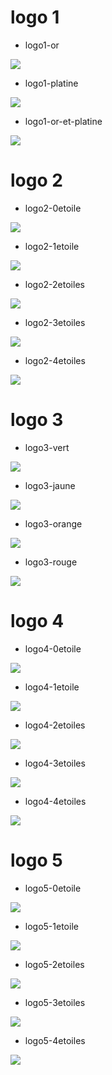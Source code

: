 # logo 1

* logo1-or
<img src="https://raw.githubusercontent.com/tst2005/me3master/static/img/logo1-or.png" />

* logo1-platine
<img src="https://raw.githubusercontent.com/tst2005/me3master/static/img/logo1-platine.png" />

* logo1-or-et-platine
<img src="https://raw.githubusercontent.com/tst2005/me3master/static/img/logo1-or-et-platine.png" />


# logo 2

* logo2-0etoile
<img src="https://raw.githubusercontent.com/tst2005/me3master/static/img/logo2-0etoile.png" />

* logo2-1etoile
<img src="https://raw.githubusercontent.com/tst2005/me3master/static/img/logo2-1etoile.png" />

* logo2-2etoiles
<img src="https://raw.githubusercontent.com/tst2005/me3master/static/img/logo2-2etoiles.png" />

* logo2-3etoiles
<img src="https://raw.githubusercontent.com/tst2005/me3master/static/img/logo2-3etoiles.png" />

* logo2-4etoiles
<img src="https://raw.githubusercontent.com/tst2005/me3master/static/img/logo2-4etoiles.png" />


# logo 3

* logo3-vert
<img src="https://raw.githubusercontent.com/tst2005/me3master/static/img/logo3-vert.png" />

* logo3-jaune
<img src="https://raw.githubusercontent.com/tst2005/me3master/static/img/logo3-jaune.png" />

* logo3-orange
<img src="https://raw.githubusercontent.com/tst2005/me3master/static/img/logo3-orange.png" />

* logo3-rouge
<img src="https://raw.githubusercontent.com/tst2005/me3master/static/img/logo3-rouge.png" />


# logo 4

* logo4-0etoile
<img src="https://raw.githubusercontent.com/tst2005/me3master/static/img/logo4-0etoile.png" />

* logo4-1etoile
<img src="https://raw.githubusercontent.com/tst2005/me3master/static/img/logo4-1etoile.png" />

* logo4-2etoiles
<img src="https://raw.githubusercontent.com/tst2005/me3master/static/img/logo4-2etoiles.png" />

* logo4-3etoiles
<img src="https://raw.githubusercontent.com/tst2005/me3master/static/img/logo4-3etoiles.png" />

* logo4-4etoiles
<img src="https://raw.githubusercontent.com/tst2005/me3master/static/img/logo4-4etoiles.png" />


# logo 5

* logo5-0etoile
<img src="https://raw.githubusercontent.com/tst2005/me3master/static/img/logo5-0etoile.png" />

* logo5-1etoile
<img src="https://raw.githubusercontent.com/tst2005/me3master/static/img/logo5-1etoile.png" />

* logo5-2etoiles
<img src="https://raw.githubusercontent.com/tst2005/me3master/static/img/logo5-2etoiles.png" />

* logo5-3etoiles
<img src="https://raw.githubusercontent.com/tst2005/me3master/static/img/logo5-3etoiles.png" />

* logo5-4etoiles
<img src="https://raw.githubusercontent.com/tst2005/me3master/static/img/logo5-4etoiles.png" />


